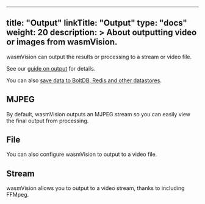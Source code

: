 
---
title: "Output"
linkTitle: "Output"
type: "docs"
weight: 20
description: >
  About outputting video or images from wasmVision.
---

wasmVision can output the results or processing to a stream or video file.

See our [guide on output](/docs/guides/output) for details.

You can also [save data to BoltDB, Redis and other datastores](/docs/concepts/datastore).

## MJPEG

By default, wasmVision outputs an MJPEG stream so you can easily view the final output from processing.

## File

You can also configure wasmVision to output to a video file.

## Stream

wasmVision allows you to output to a video stream, thanks to including FFMpeg.
